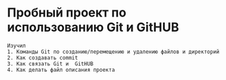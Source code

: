 # Пробный проект по использованию Git и  GitHUB
```
Изучил
1. Команды Git по созданию/перемещению и удалению файлов и директорий
2. Как создавать commit
3. Как связать Git и  GitHUB
4. Как делать файл описания проекта
```
